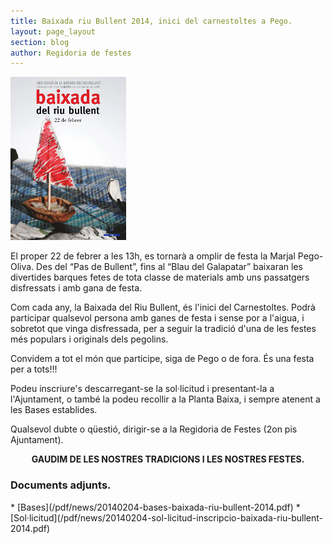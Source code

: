 ```yaml
---
title: Baixada riu Bullent 2014, inici del carnestoltes a Pego.
layout: page_layout
section: blog
author: Regidoria de festes
---
```


<div class="salone center">
    <img src="/images/news/20140204-baixada-riu-bullent-2014.jpg" alt="Baixada riu Bullent 2014" />
</div>

El proper 22 de febrer a les 13h, es tornarà a omplir de festa la Marjal Pego-Oliva.
Des del “Pas de Bullent”, fins al “Blau del Galapatar” baixaran les divertides barques fetes de tota classe de materials amb uns passatgers disfressats i amb gana de festa.

Com cada any, la Baixada del Riu Bullent, és l'inici del Carnestoltes. Podrà participar qualsevol persona amb ganes de festa i sense por a l'aigua, i sobretot que vinga disfressada, per a seguir la tradició d'una de les festes més populars i originals dels pegolins.

Convidem a tot el món que participe, siga de Pego o de fora. És una festa per a tots!!!

Podeu inscriure's descarregant-se la sol·licitud i presentant-la a l'Ajuntament, o també la podeu recollir a la Planta Baixa, i sempre atenent a les Bases establides. 


Qualsevol dubte o qüestió, dirigir-se a la Regidoria de Festes (2on pis Ajuntament).


<p style="text-align: center"><strong>GAUDIM DE LES NOSTRES TRADICIONS I LES NOSTRES FESTES.</strong></p>

### Documents adjunts.

<div class="pdf-list" markdown="1">
* [Bases](/pdf/news/20140204-bases-baixada-riu-bullent-2014.pdf)
* [Sol·licitud](/pdf/news/20140204-sol-licitud-inscripcio-baixada-riu-bullent-2014.pdf)
</div>